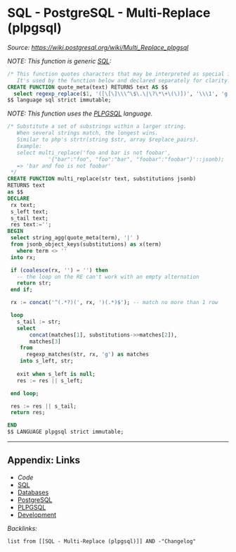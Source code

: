 # SQL - PostgreSQL - Multi-Replace (plpgsql)

*Source: https://wiki.postgresql.org/wiki/Multi_Replace_plpgsql*

*NOTE: This function is generic [SQL](SQL.md):*

````SQL
/* This function quotes characters that may be interpreted as special in a regular expression.
   It's used by the function below and declared separately for clarity. */
CREATE FUNCTION quote_meta(text) RETURNS text AS $$
  select regexp_replace($1, '([\[\]\\\^\$\.\|\?\*\+\(\)])', '\\\1', 'g');
$$ language sql strict immutable;
````

*NOTE: This function uses the [PLPGSQL](../../../3-Resources/Tools/Developer%20Tools/Data%20Stack/Procedural%20Languages/PLPGSQL.md) language.*

````SQL
/* Substitute a set of substrings within a larger string.
   When several strings match, the longest wins.
   Similar to php's strtr(string $str, array $replace_pairs).
   Example:
   select multi_replace('foo and bar is not foobar',
             '{"bar":"foo", "foo":"bar", "foobar":"foobar"}'::jsonb);
   => 'bar and foo is not foobar'
 */
CREATE FUNCTION multi_replace(str text, substitutions jsonb)
RETURNS text
as $$
DECLARE
 rx text;
 s_left text;
 s_tail text;
 res text:='';
BEGIN
 select string_agg(quote_meta(term), '|' )
 from jsonb_object_keys(substitutions) as x(term)
   where term <> ''
 into rx;

 if (coalesce(rx, '') = '') then
   -- the loop on the RE can't work with an empty alternation
   return str;
 end if;

 rx := concat('^(.*?)(', rx, ')(.*)$'); -- match no more than 1 row   

 loop
   s_tail := str;
   select 
       concat(matches[1], substitutions->>matches[2]),
       matches[3]
    from
      regexp_matches(str, rx, 'g') as matches
    into s_left, str;
    
   exit when s_left is null;
   res := res || s_left;

 end loop;

 res := res || s_tail;
 return res;

END 
$$ LANGUAGE plpgsql strict immutable;
````

---

## Appendix: Links

* *Code*
* [SQL](SQL.md)
* [Databases](../../MOCs/Databases.md)
* [PostgreSQL](../../../3-Resources/Tools/Developer%20Tools/Data%20Stack/Databases/PostgreSQL.md)
* [PLPGSQL](../../../3-Resources/Tools/Developer%20Tools/Data%20Stack/Procedural%20Languages/PLPGSQL.md)
* [Development](../../MOCs/Development.md)

*Backlinks:*

````dataview
list from [[SQL - Multi-Replace (plpgsql)]] AND -"Changelog"
````
